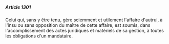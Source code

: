 ##### Article 1301

Celui qui, sans y être tenu, gère sciemment et utilement l'affaire d'autrui, à l'insu ou sans opposition du maître de cette affaire, est soumis, dans l'accomplissement des actes juridiques et matériels de sa gestion, à toutes les obligations d'un mandataire.

